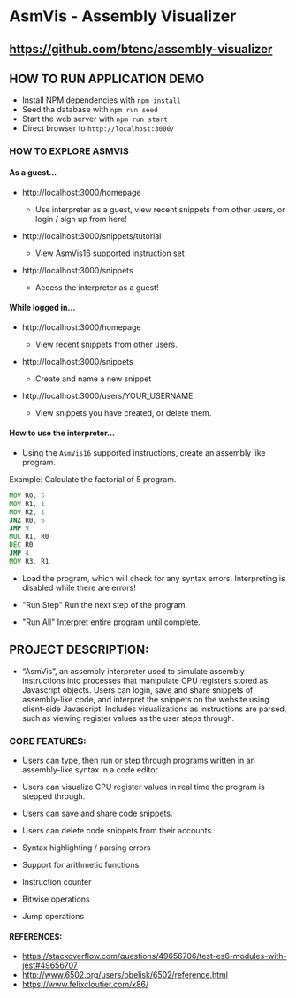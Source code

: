 # AsmVis - Assembly Visualizer

## https://github.com/btenc/assembly-visualizer

## HOW TO RUN APPLICATION DEMO

- Install NPM dependencies with `npm install`
- Seed tha database with `npm run seed`
- Start the web server with `npm run start`
- Direct browser to `http://localhost:3000/`

### HOW TO EXPLORE ASMVIS

#### As a guest...

- http://localhost:3000/homepage

  - Use interpreter as a guest, view recent snippets from other users, or login / sign up from here!

- http://localhost:3000/snippets/tutorial

  - View AsmVis16 supported instruction set

- http://localhost:3000/snippets

  - Access the interpreter as a guest!

#### While logged in...

- http://localhost:3000/homepage

  - View recent snippets from other users.

- http://localhost:3000/snippets

  - Create and name a new snippet

- http://localhost:3000/users/YOUR_USERNAME

  - View snippets you have created, or delete them.

#### How to use the interpreter...

- Using the `AsmVis16` supported instructions, create an assembly like program.

Example: Calculate the factorial of 5 program.

```asm
MOV R0, 5
MOV R1, 1
MOV R2, 1
JNZ R0, 6
JMP 9
MUL R1, R0
DEC R0
JMP 4
MOV R3, R1
```

- Load the program, which will check for any syntax errors. Interpreting is disabled while there are errors!

- "Run Step" Run the next step of the program.

- "Run All" Interpret entire program until complete.

## PROJECT DESCRIPTION:

- “AsmVis”, an assembly interpreter used to simulate assembly instructions into processes that manipulate CPU registers stored as Javascript objects. Users can login, save and share snippets of assembly-like code, and interpret the snippets on the website using client-side Javascript. Includes visualizations as instructions are parsed, such as viewing register values as the user steps through.

### CORE FEATURES:

- Users can type, then run or step through programs written in an assembly-like syntax in a code editor.

- Users can visualize CPU register values in real time the program is stepped through.

- Users can save and share code snippets.

- Users can delete code snippets from their accounts.

- Syntax highlighting / parsing errors

- Support for arithmetic functions

- Instruction counter

- Bitwise operations

- Jump operations

#### REFERENCES:

- https://stackoverflow.com/questions/49656706/test-es6-modules-with-jest#49656707
- http://www.6502.org/users/obelisk/6502/reference.html
- https://www.felixcloutier.com/x86/

